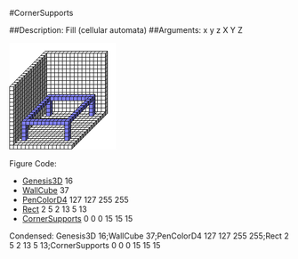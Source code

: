 #CornerSupports

##Description: Fill (cellular automata) <x> <y> <z> <x2> <y2> <z2>
##Arguments: x y z X Y Z

![](CornerSupports.png)

Figure Code:
- [Genesis3D](Genesis3D.md) 16
- [WallCube](WallCube.md) 37
- [PenColorD4](PenColorD4.md) 127 127 255 255
- [Rect](Rect.md) 2 5 2 13 5 13
- [CornerSupports](CornerSupports.md) 0 0 0 15 15 15

Condensed: Genesis3D 16;WallCube 37;PenColorD4 127 127 255 255;Rect 2 5 2 13 5 13;CornerSupports 0 0 0 15 15 15

